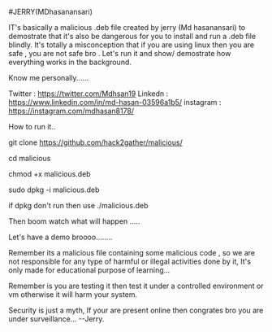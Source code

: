 #JERRY(MDhasanansari)

IT's basically a malicious .deb file created by jerry (Md hasanansari) to demostrate that it's also be dangerous for you to install and run a .deb file blindly.
It's totally a misconception that if you are using linux then you are safe , you are not safe bro . Let's run it and show/ demostrate how everything works in the background.

Know me personally......

Twitter : https://twitter.com/Mdhsan19
Linkedn : https://www.linkedin.com/in/md-hasan-03596a1b5/
instagram : https://instagram.com/mdhasan8178/


How to run it..

git clone https://github.com/hack2gather/malicious/

cd malicious

chmod +x malicious.deb

sudo dpkg -i malicious.deb 

if dpkg don't run then use ./malicious.deb

Then boom watch what will happen .....


Let's have a demo broooo........


Remember its a malicious file containing some malicious code , so we are not responsible for any type of harmful or illegal activities done by it, It's only made for educational purpose of learning...

Remember is you are testing it then test it under a controlled environment or vm otherwise it will harm your system.



Security is just a myth, If your are present online then congrates bro you are under surveillance...
                                                                                            --Jerry.
